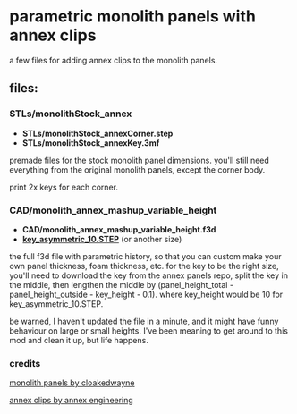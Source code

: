 # parametric monolith panels with annex clips
a few files for adding annex clips to the monolith panels. 

## files:
### STLs/monolithStock_annex
- **STLs/monolithStock_annexCorner.step**
- **STLs/monolithStock_annexKey.3mf**

premade files for the stock monolith panel dimensions. you'll still need everything from the original monolith panels, except the corner body. 

print 2x keys for each corner.

### CAD/monolith_annex_mashup_variable_height
- **CAD/monolith_annex_mashup_variable_height.f3d**
- **[key_asymmetric_10.STEP](https://github.com/Annex-Engineering/Annex-Engineering_User_Mods/tree/main/Printers/All_Printers/annex_dev-Panel_2020_Clips_and_Hinges/panel_clips_and_corners/key/CAD)** (or another size)

the full f3d file with parametric history, so that you can custom make your own panel thickness, foam thickness, etc. 
for the key to be the right size, you'll need to download the key from the annex panels repo, split the key in the middle, then lengthen the middle by (panel_height_total - panel_height_outside - key_height - 0.1). where key_height would be 10 for key_asymmetric_10.STEP. 

be warned, I haven't updated the file in a minute, and it might have funny behaviour on large or small heights. I've been meaning to get around to this mod and clean it up, but life happens. 

### credits
[monolith panels by cloakedwayne](https://github.com/nvrprfct/Monolith_Panels)

[annex clips by annex engineering](https://github.com/Annex-Engineering/Annex-Engineering_User_Mods/tree/main/Printers/All_Printers/annex_dev-Panel_2020_Clips_and_Hinges)
